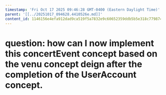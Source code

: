 ```yaml
---
timestamp: 'Fri Oct 17 2025 09:46:28 GMT-0400 (Eastern Daylight Time)'
parent: '[[../20251017_094628.4410526e.md]]'
content_id: 1146156e4efa912dad9ca519f5a7832e9c60652359ddb5b5e318c77987440868
---
```


# question: how can I now implement this concertEvent concept based on the venu concept deign after the completion of the UserAccount concept.
